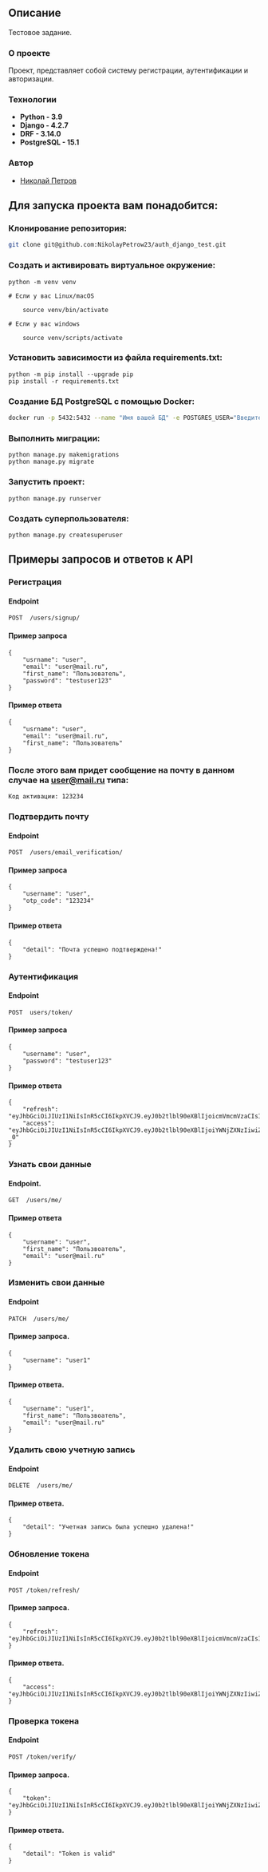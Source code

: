 
## Описание
Тестовое задание.

### О проекте
Проект, представляет собой систему регистрации, аутентификации и авторизации.

### Технологии
- **Python - 3.9**
- **Django - 4.2.7**
- **DRF - 3.14.0**
- **PostgreSQL - 15.1**

### Автор
- [Николай Петров](https://github.com/NikolayPetrow23)

## Для запуска проекта вам понадобится:

### Клонирование репозитория:

```bash
git clone git@github.com:NikolayPetrow23/auth_django_test.git
```

### Cоздать и активировать виртуальное окружение:
```
python -m venv venv

# Если у вас Linux/macOS

    source venv/bin/activate

# Если у вас windows

    source venv/scripts/activate

```
### Установить зависимости из файла requirements.txt:
```
python -m pip install --upgrade pip
pip install -r requirements.txt
```

### Создание БД PostgreSQL с помощью Docker:
```bash
docker run -p 5432:5432 --name "Имя вашей БД" -e POSTGRES_USER="Введите пользователя для БД" -e POSTGRES_PASSWORD="Введите пароль для БД" -e POSTGRES_DB="Имя вашей БД" -d postgres:13.3
```

### Выполнить миграции:
```
python manage.py makemigrations
python manage.py migrate
```

### Запустить проект:
```
python manage.py runserver
```

### Создать суперпользователя:
```
python manage.py createsuperuser
```

## Примеры запросов и ответов к API

### Регистрация
#### Endpoint
```
POST  /users/signup/
```
#### Пример запроса
```
{
    "usrname": "user",
    "email": "user@mail.ru",
    "first_name": "Пользователь",
    "password": "testuser123"
}
```
#### Пример ответа
```
{
    "usrname": "user",
    "email": "user@mail.ru",
    "first_name": "Пользователь"
}
```

### После этого вам придет сообщение на почту в данном случае на user@mail.ru типа:
```
Код активации: 123234
```

### Подтвердить почту
#### Endpoint
```
POST  /users/email_verification/
```

#### Пример запроса 
```
{
    "username": "user",
    "otp_code": "123234"
}
```

#### Пример ответа
```
{
    "detail": "Почта успешно подтверждена!"
}
```

### Аутентификация
#### Endpoint
```
POST  users/token/
```

#### Пример запроса 
```
{
    "username": "user",
    "password": "testuser123"
}
```

#### Пример ответа
```
{
    "refresh": "eyJhbGciOiJIUzI1NiIsInR5cCI6IkpXVCJ9.eyJ0b2tlbl90eXBlIjoicmVmcmVzaCIsImV4cCI6MTcwMDM4OTkyMywiaWF0IjoxNzAwMzAzNTIzLCJqdGkiOiI1MTk4NzRiYWVkMGU0OTFhYjhkNmU3NmE3YTNjYjE1NyIsInVzZXJfaWQiOiJuaWtvbGF5cGV0cm93MTNAbWFpbC5ydSJ9.900OjHHSZysHvVE28bbd5hy3D7uym0x36Db6NmiCNfE",
    "access": "eyJhbGciOiJIUzI1NiIsInR5cCI6IkpXVCJ9.eyJ0b2tlbl90eXBlIjoiYWNjZXNzIiwiZXhwIjoxNzAwMzA3MTIzLCJpYXQiOjE3MDAzMDM1MjMsImp0aSI6IjAwYjE5ZTM4ZmNkYjRlYTJiMmU3YjU4N2JiMzU1MDgxIiwidXNlcl9pZCI6Im5pa29sYXlwZXRyb3cxM0BtYWlsLnJ1In0.BU9xtQEJMvhjiEBegXSPn1M2u1EwVo7dWcMC4bh2-_0"
}
```

### Узнать свои данные
#### Endpoint.
```
GET  /users/me/
```

#### Пример ответа
```
{
    "username": "user",
    "first_name": "Пользвоатель",
    "email": "user@mail.ru"
}
```

### Изменить свои данные
#### Endpoint
```
PATCH  /users/me/
```

#### Пример запроса.
```
{
    "username": "user1"
}
```

#### Пример ответа.
```
{
    "username": "user1",
    "first_name": "Пользвоатель",
    "email": "user@mail.ru"
}
```

### Удалить свою учетную запись
#### Endpoint
```
DELETE  /users/me/
```

#### Пример ответа.
```
{
    "detail": "Учетная запись была успешно удалена!"
}
```

### Обновление токена
#### Endpoint
```
POST /token/refresh/
```

#### Пример запроса.
```
{
    "refresh": "eyJhbGciOiJIUzI1NiIsInR5cCI6IkpXVCJ9.eyJ0b2tlbl90eXBlIjoicmVmcmVzaCIsImV4cCI6MTcwMDM4OTkyMywiaWF0IjoxNzAwMzAzNTIzLCJqdGkiOiI1MTk4NzRiYWVkMGU0OTFhYjhkNmU3NmE3YTNjYjE1NyIsInVzZXJfaWQiOiJuaWtvbGF5cGV0cm93MTNAbWFpbC5ydSJ9.900OjHHSZysHvVE28bbd5hy3D7uym0x36Db6NmiCNfE"
}
```

#### Пример ответа.
```
{
    "access": "eyJhbGciOiJIUzI1NiIsInR5cCI6IkpXVCJ9.eyJ0b2tlbl90eXBlIjoiYWNjZXNzIiwiZXhwIjoxNzAwMzA4MjA2LCJpYXQiOjE3MDAzMDQ2MDYsImp0aSI6ImMxYzczNTkwYmEzNjQ0MWNhZDEzODQ3NDJlZDYzYmMxIiwidXNlcl9pZCI6Im5pa29sYXlwZXRyb3cxMzIzMTIzQG1haWwucnUifQ.WpmzwBgyL7bgfdD2i1Olo3OehjeRp7g9fnIYrH9DgvI"
}
```

### Проверка токена
#### Endpoint
```
POST /token/verify/
```

#### Пример запроса.
```
{
    "token": "eyJhbGciOiJIUzI1NiIsInR5cCI6IkpXVCJ9.eyJ0b2tlbl90eXBlIjoiYWNjZXNzIiwiZXhwIjoxNzAwMzA4MjA2LCJpYXQiOjE3MDAzMDQ2MDYsImp0aSI6ImMxYzczNTkwYmEzNjQ0MWNhZDEzODQ3NDJlZDYzYmMxIiwidXNlcl9pZCI6Im5pa29sYXlwZXRyb3cxMzIzMTIzQG1haWwucnUifQ.WpmzwBgyL7bgfdD2i1Olo3OehjeRp7g9fnIYrH9DgvI"
}
```

#### Пример ответа.
```
{
    "detail": "Token is valid"
}
```